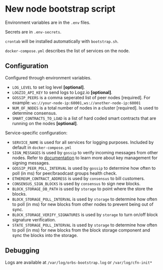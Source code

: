# New node bootstrap script

Environment variables are in the `.env` files.

Secrets are in `.env-secrets`.

`crontab` will be installed automatically with `bootstrap.sh`.

`docker-compose.yml` describes the list of services on the node.

## Configuration

Configured through environment variables.

* `LOG_LEVEL` to set log level **[optional]**.
* `LOGZIO_API_KEY` to send logs to Logz.io **[optional]**.
* `GOSSIP_PEERS` is a comma seperated list of peer nodes [required]. For example: `ws://your-node-ip:60001,ws://another-node-ip:60001`
* `NUM_OF_NODES` is a total number of nodes in a cluster [required]. Is used to determine consensus.
* `SMART_CONTRACTS_TO_LOAD` is a list of hard coded smart contracts that are running on the nodes **[optional]**.

Service-specific configuration:

* `SERVICE_NAME` is used for all services for logging purposes. Included by default in `docker-compose.yml`
* `SIGN_MESSAGES` is used by `gossip` to verify incoming messages from other nodes. Refer to [documentation](../README.md) to learn more about key management for signing messages.
* `GOSSIP_PEER_POLL_INTERVAL` is used by `gossip` to determine how often to poll (in ms) for peer/braodcast groups health check.
* `ETHEREUM_CONTRACT_ADDRESS` is used by `consensus` to bill customers.
* `CONSENSUS_SIGN_BLOCKS` is used by `consensus` to sign new blocks.
* `BLOCK_STORAGE_DB_PATH` is used by `storage` to point where the store the blocks.
* `BLOCK_STORAGE_POLL_INTERVAL` is used by `storage` to determine how often to poll (in ms) for new blocks from other nodes to prevent being out of sync.
* `BLOCK_STORAGE_VERIFY_SIGNATURES` is used by `storage` to turn on/off block signature verification.
* `STATE_STORAGE_POLL_INTERVAL` is used by `storage` to determine how often to poll (in ms) for new blocks from the block storage component and sync the blocks into the storage.

## Debugging

Logs are available at `/var/log/orbs-bootstrap.log` or `/var/log/cfn-init*`
